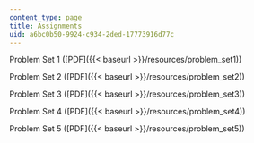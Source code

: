 ```yaml
---
content_type: page
title: Assignments
uid: a6bc0b50-9924-c934-2ded-17773916d77c
---
```


Problem Set 1 ([PDF]({{< baseurl >}}/resources/problem_set1))

Problem Set 2 ([PDF]({{< baseurl >}}/resources/problem_set2))

Problem Set 3 ([PDF]({{< baseurl >}}/resources/problem_set3))

Problem Set 4 ([PDF]({{< baseurl >}}/resources/problem_set4))

Problem Set 5 ([PDF]({{< baseurl >}}/resources/problem_set5))